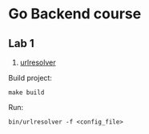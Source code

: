 # Go Backend course

## Lab 1

1. [urlresolver](urlresolver)

Build project:
```
make build
```
Run:
```
bin/urlresolver -f <config_file>
```
